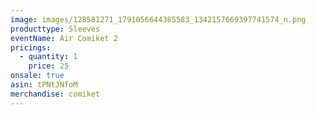 ```yaml
---
image: images/128581271_1791056644385583_1342157669397741574_n.png
producttype: Sleeves
eventName: Air Comiket 2
pricings:
  - quantity: 1
    price: 25
onsale: true
asin: tPNtJNfoM
merchandise: comiket
---
```

